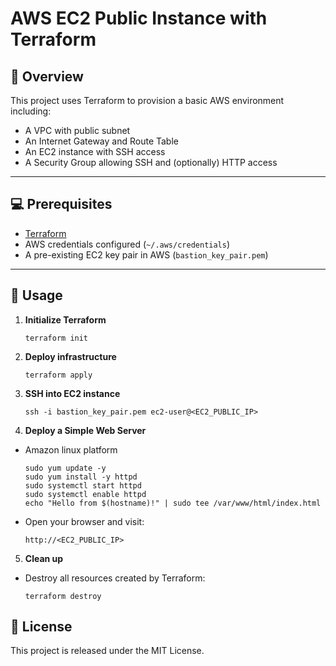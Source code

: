 # AWS EC2 Public Instance with Terraform

## 🧾 Overview

This project uses Terraform to provision a basic AWS environment including:

- A VPC with public subnet
- An Internet Gateway and Route Table
- An EC2 instance with SSH access
- A Security Group allowing SSH and (optionally) HTTP access

---

## 💻 Prerequisites

- [Terraform](https://www.terraform.io/downloads)
- AWS credentials configured (`~/.aws/credentials`)
- A pre-existing EC2 key pair in AWS (`bastion_key_pair.pem`)

---

## 🚀 Usage

1. **Initialize Terraform**
   ```
   terraform init
   ```


2. **Deploy infrastructure**
    ```
    terraform apply
    ```

3. **SSH into EC2 instance**

    ```
    ssh -i bastion_key_pair.pem ec2-user@<EC2_PUBLIC_IP>
    ```

4. **Deploy a Simple Web Server**

- Amazon linux platform

    ```
    sudo yum update -y
    sudo yum install -y httpd
    sudo systemctl start httpd 
    sudo systemctl enable httpd  
    echo "Hello from $(hostname)!" | sudo tee /var/www/html/index.html
    ```

- Open your browser and visit:

    ```
    http://<EC2_PUBLIC_IP>
    ```

5. **Clean up**

- Destroy all resources created by Terraform:

    ```
    terraform destroy
    ```
        
    
## 📄 License
This project is released under the MIT License.